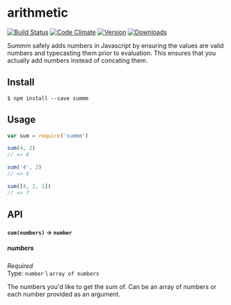 # arithmetic
[![Build Status](https://travis-ci.org/bsiddiqui/arithmetic.svg?branch=master)](https://travis-ci.org/bsiddiqui/arithmetic) [![Code Climate](https://codeclimate.com/github/bsiddiqui/arithmetic/badges/gpa.svg)](https://codeclimate.com/github/bsiddiqui/arithmetic) [![Version](https://badge.fury.io/js/arithmetic.svg)](http://badge.fury.io/js/arithmetic) [![Downloads](http://img.shields.io/npm/dm/arithmetic.svg)](https://www.npmjs.com/package/arithmetic)

Summm safely adds numbers in Javascript by ensuring the values are valid numbers and typecasting them prior to evaluation. This ensures that you actually add numbers instead of concating them.

## Install
``
$ npm install --save summm
``

## Usage
```js
var sum = require('summm')

sum(4, 2)
// => 6

sum('4', 2)
// => 6

sum([4, 2, 1])
// => 7
```

## API

#### `sum(numbers)` -> `number`

##### numbers
*Required* <br>
Type: `number` \ `array of numbers`

The numbers you'd like to get the sum of. Can be an array of numbers or each number provided as an argument.
